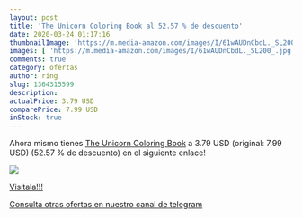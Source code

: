 ```yaml
---
layout: post
title: 'The Unicorn Coloring Book al 52.57 % de descuento'
date: 2020-03-24 01:17:16
thumbnailImage: 'https://m.media-amazon.com/images/I/61wAUDnCbdL._SL200_.jpg'
images: [ 'https://m.media-amazon.com/images/I/61wAUDnCbdL._SL200_.jpg' ]
comments: true
category: ofertas
author: ring
slug: 1364315599
description:
actualPrice: 3.79 USD
comparePrice: 7.99 USD
inStock: true
---
```


Ahora mismo tienes [The Unicorn Coloring Book](https://www.amazon.com/dp/1364315599/?tag=redken08-20) a 3.79 USD (original: 7.99 USD) (52.57 %  de descuento) en el siguiente enlace!

[![](https://m.media-amazon.com/images/I/61wAUDnCbdL._SL200_.jpg)](https://www.amazon.com/dp/1364315599/?tag=redken08-20)

[Visítala!!!](https://www.amazon.com/dp/1364315599/?tag=redken08-20)

[Consulta otras ofertas en nuestro canal de telegram](https://t.me/s/ofertas25)
